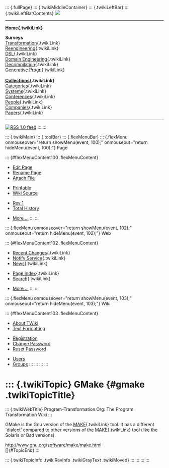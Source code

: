 ::: {.fullPage}
::: {.twikiMiddleContainer}
::: {.twikiLeftBar}
::: {.twikiLeftBarContents}
![](../pub/transformation.gif)

------------------------------------------------------------------------

**[Home](WebHome){.twikiLink}**

**Surveys**\
[Transformation](ProgramTransformation){.twikiLink}\
[Reengineering](ReengineeringWiki){.twikiLink}\
[DSL](DomainSpecificLanguages){.twikiLink}\
[Domain Engineering](DomainEngineering){.twikiLink}\
[Decompilation](DeCompilation){.twikiLink}\
[Generative Progr.](GenerativeProgrammingWiki){.twikiLink}\
\
**[Collections](CategoryCollection){.twikiLink}**\
[Categories](CategoryCategory){.twikiLink}\
[Systems](TransformationSystems){.twikiLink}\
[Conferences](TransformationConferences){.twikiLink}\
[People](TransformationPeople){.twikiLink}\
[Companies](TransformationCompanies){.twikiLink}\
[Papers](CategoryPaper){.twikiLink}

------------------------------------------------------------------------

[![](../pub/rss.gif "RSS 1.0 feed")](WebRss@skin=rss)
:::
:::

::: {.twikiMain}
::: {.toolBar}
::: {.flexMenuBar}
::: {.flexMenu onmouseover="return showMenu(event, 100);" onmouseout="return hideMenu(event, 100);"}
Page

::: {#flexMenuContent100 .flexMenuContent}
-   [Edit
    Page](http://www.program-transformation.org/edit/Transform/GMake?t=1536826488)
-   [Rename
    Page](http://www.program-transformation.org/rename/Transform/GMake)
-   [Attach
    File](http://www.program-transformation.org/attach/Transform/GMake)

<!-- -->

-   [Printable](http://www.program-transformation.org/view/Transform/GMake?skin=print.pattern)
-   [Wiki
    Source](http://www.program-transformation.org/view/Transform/GMake?skin=text&raw=on&contenttype=text/plain)

<!-- -->

-   [Rev
    1](http://www.program-transformation.org/view/Transform/GMake?rev=1.1)
-   [Total
    History](http://www.program-transformation.org/rdiff/Transform/GMake)

<!-- -->

-   [More
    \...](http://www.program-transformation.org/oops/Transform/GMake?template=oopsmore&param1=1.1&param2=1.1)
:::
:::

::: {.flexMenu onmouseover="return showMenu(event, 102);" onmouseout="return hideMenu(event, 102);"}
Web

::: {#flexMenuContent102 .flexMenuContent}
-   [Recent Changes](WebChanges){.twikiLink}
-   [Notify Service](WebNotify){.twikiLink}
-   [News](WebNews){.twikiLink}

<!-- -->

-   [Page Index](WebIndex){.twikiLink}
-   [Search](WebSearch){.twikiLink}

<!-- -->

-   [More
    \...](http://www.program-transformation.org/oops/Transform/GMake?template=oopsmore&param1=1.1&param2=1.1)
:::
:::

::: {.flexMenu onmouseover="return showMenu(event, 103);" onmouseout="return hideMenu(event, 103);"}
Wiki

::: {#flexMenuContent103 .flexMenuContent}
-   [About
    TWiki](http://www.program-transformation.org/view/TWiki/WebHome)
-   [Text
    Formatting](http://www.program-transformation.org/view/TWiki/TextFormattingRules)

<!-- -->

-   [Registration](http://www.program-transformation.org/view/TWiki/TWikiRegistration)
-   [Change
    Password](http://www.program-transformation.org/view/TWiki/ChangePassword)
-   [Reset
    Password](http://www.program-transformation.org/view/TWiki/ResetPassword)

<!-- -->

-   [Users](http://www.program-transformation.org/view/Main/TWikiUsers)
-   [Groups](http://www.program-transformation.org/view/Main/TWikiGroups)
:::
:::
:::
:::

::: {.twikiTopic}
GMake {#gmake .twikiTopicTitle}
=====

::: {.twikiWebTitle}
Program-Transformation.Org: The Program Transformation Wiki
:::

GMake is the Gnu version of the [MAKE](MAKE){.twikiLink} tool. It has a
different \`dialect\' compared to other versions of the
[MAKE](MAKE){.twikiLink} tool (like the Solaris or Bsd versions).

<http://www.gnu.org/software/make/make.html>\
[]{#TopicEnd}
:::

::: {.twikiTopicInfo .twikiRevInfo .twikiGrayText .twikiMoved}
:::
:::
:::
:::
